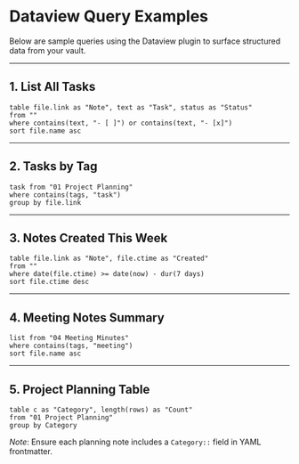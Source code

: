 # Dataview Query Examples

Below are sample queries using the Dataview plugin to surface structured data from your vault.

---

## 1. List All Tasks

```dataview
table file.link as "Note", text as "Task", status as "Status"
from ""
where contains(text, "- [ ]") or contains(text, "- [x]")
sort file.name asc
```

---

## 2. Tasks by Tag

```dataview
task from "01 Project Planning"
where contains(tags, "task")
group by file.link
```

---

## 3. Notes Created This Week

```dataview
table file.link as "Note", file.ctime as "Created"
from ""
where date(file.ctime) >= date(now) - dur(7 days)
sort file.ctime desc
```

---

## 4. Meeting Notes Summary

```dataview
list from "04 Meeting Minutes"
where contains(tags, "meeting")
sort file.name asc
```

---

## 5. Project Planning Table

```dataview
table c as "Category", length(rows) as "Count"
from "01 Project Planning"
group by Category
```

*Note*: Ensure each planning note includes a `Category::` field in YAML frontmatter.
